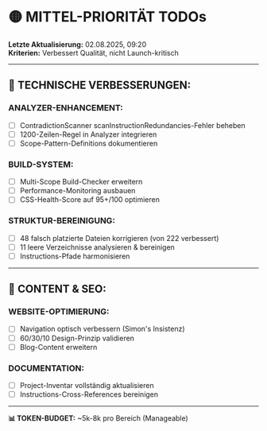 # 🟡 MITTEL-PRIORITÄT TODOs

**Letzte Aktualisierung:** 02.08.2025, 09:20  
**Kriterien:** Verbessert Qualität, nicht Launch-kritisch

---

## 🔧 **TECHNISCHE VERBESSERUNGEN:**

### **ANALYZER-ENHANCEMENT:**
- [ ] ContradictionScanner scanInstructionRedundancies-Fehler beheben
- [ ] 1200-Zeilen-Regel in Analyzer integrieren  
- [ ] Scope-Pattern-Definitions dokumentieren

### **BUILD-SYSTEM:**
- [ ] Multi-Scope Build-Checker erweitern
- [ ] Performance-Monitoring ausbauen
- [ ] CSS-Health-Score auf 95+/100 optimieren

### **STRUKTUR-BEREINIGUNG:**
- [ ] 48 falsch platzierte Dateien korrigieren (von 222 verbessert)
- [ ] 11 leere Verzeichnisse analysieren & bereinigen
- [ ] Instructions-Pfade harmonisieren

---

## 📝 **CONTENT & SEO:**

### **WEBSITE-OPTIMIERUNG:**
- [ ] Navigation optisch verbessern (Simon's Insistenz)
- [ ] 60/30/10 Design-Prinzip validieren
- [ ] Blog-Content erweitern

### **DOCUMENTATION:**
- [ ] Project-Inventar vollständig aktualisieren
- [ ] Instructions-Cross-References bereinigen

---

**📊 TOKEN-BUDGET:** ~5k-8k pro Bereich (Manageable)
